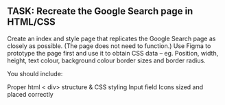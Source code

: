 ## TASK: Recreate the Google Search page in HTML/CSS


Create an index and style page that replicates the Google Search page as closely as possible. (The page does not need to function.) Use Figma to prototype the page first and use it to obtain CSS data – eg. Position, width, height, text colour, background colour border sizes and border radius.


You should include:


Proper html < div> structure & CSS styling Input field Icons sized and placed correctly
